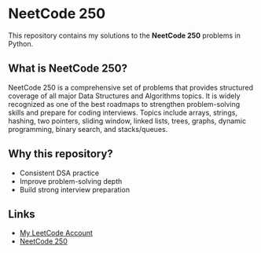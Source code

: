# NeetCode 250
This repository contains my solutions to the **NeetCode 250** problems in Python.  

## What is NeetCode 250?
NeetCode 250 is a comprehensive set of problems that provides structured coverage of all major Data Structures and Algorithms topics. It is widely recognized as one of the best roadmaps to strengthen problem-solving skills and prepare for coding interviews. Topics include arrays, strings, hashing, two pointers, sliding window, linked lists, trees, graphs, dynamic programming, binary search, and stacks/queues.  

## Why this repository?
- Consistent DSA practice  
- Improve problem-solving depth  
- Build strong interview preparation  

## Links
- [My LeetCode Account](https://leetcode.com/u/xplozion15/)  
- [NeetCode 250](https://neetcode.io/practice)  
